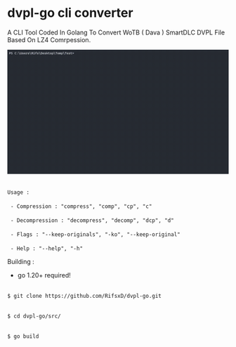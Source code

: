 # dvpl-go cli converter
 A CLI Tool Coded In Golang To Convert WoTB ( Dava ) SmartDLC DVPL File Based On LZ4 Comrpession.

 ![Demo](img/dvplgo.gif)

```

Usage :

 - Compression : "compress", "comp", "cp", "c"

 - Decompression : "decompress", "decomp", "dcp", "d"

 - Flags : "--keep-originals", "-ko", "--keep-original"

 - Help : "--help", "-h"

```

Building :

- go 1.20+ required!

```

$ git clone https://github.com/RifsxD/dvpl-go.git

```

```

$ cd dvpl-go/src/

```

```

$ go build

```